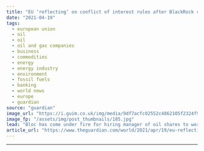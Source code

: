 ```yaml
---
title: "EU ‘reflecting’ on conflict of interest rules after BlackRock controversy"
date: "2021-04-19"
tags: 
  - european union
  - oil
  - oil
  - oil and gas companies
  - business
  - commodities
  - energy
  - energy industry
  - environment
  - fossil fuels
  - banking
  - world news
  - europe
  - guardian
source: "guardian"
image_url: "https://i.guim.co.uk/img/media/9df7acfc02552c4862105f2324f95a882c9432fe/0_174_3500_2101/master/3500.jpg?width=460&quality=85&auto=format&fit=max&s=000ccdec278a561d369c57241e4f76a9"
image_fp: "/assets/img/post_thumbnails/185.jpg"
lead: "Bloc has come under fire for hiring manager of oil shares to work on environmental controls for banksThe EU is considering introducing new conflict of interest rules after it was criticised for hiring BlackRock, a major manager of oil company and fin..."
article_url: "https://www.theguardian.com/world/2021/apr/19/eu-reflecting-conflict-of-interest-rules-blackrock-controversy"
---
```


---
